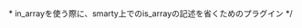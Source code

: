 <?php
/**
 * Smarty plugin
 * @category CMS
 * @package  Smarty
 * @author   牛田　聖嗣 <ushida@diverta.co.jp>
 * in_arrayを使う際に、smarty上でのis_arrayの記述を省くためのプラグイン
 */
